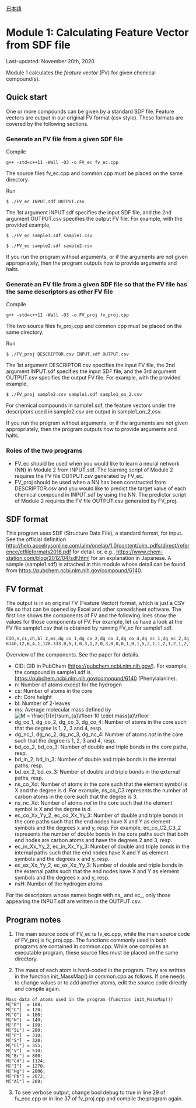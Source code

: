 [日本語](Readme_ja.md)

# Module 1: Calculating Feature Vector from SDF file

Last-updated: November 20th, 2020


Module 1 calculates the *feature vector* (FV) for given chemical compound(s).

## Quick start

One or more compounds can be given by a standard SDF file.
Feature vectors are output in our original FV format (csv style).
These formats are covered by the following sections.

### Generate an FV file from a given SDF file

Compile  
```
g++ -std=c++11 -Wall -O3 -o FV_ec fv_ec.cpp
```
The source files fv_ec.cpp and common.cpp must be placed on the same directory. 


Run  
```
$ ./FV_ec INPUT.sdf OUTPUT.csv
```
The 1st argument INPUT.sdf specifies the input SDF file, and
the 2nd argument OUTPUT.csv specifies the output FV file.
For example, with the provided example,
```
$ ./FV_ec sample1.sdf sample1.csv

$ ./FV_ec sample2.sdf sample2.csv
```
If you run the program without arguments,
or if the arguments are not given appropriately,
then the program outputs how to provide arguments and halts. 

### Generate an FV file from a given SDF file so that the FV file has the same descriptors as other FV file


Compile
```
g++ -std=c++11 -Wall -O3 -o FV_proj fv_proj.cpp
```
The two source files fv_proj.cpp and common.cpp must be placed on the same directory.

Run 
```
$ ./FV_proj DESCRIPTOR.csv INPUT.sdf OUTPUT.csv
```
The 1st argument DESCRIPTOR.csv specifies the input FV file,
the 2nd argument INPUT.sdf specifies the input SDF file, and
the 3rd argument OUTPUT.csv specifies the output FV file.
For example, with the provided example,
```
$ ./FV_proj sample2.csv sample1.sdf sample1_on_2.csv
```
For chemical compounds in sample1.sdf,
the feature vectors under the descriptors used in sample2.csv are output in sample1_on_2.csv. 

If you run the program without arguments,
or if the arguments are not given appropriately,
then the program outputs how to provide arguments and halts. 

### Roles of the two programs
+ FV_ec should be used when you would like to learn a neural network (NN) in Module 2 from INPUT.sdf. The learning script of Module 2 requires the FV file OUTPUT.csv generated by FV_ec.
+ FV_proj should be used when a NN has been constructed from DESCRIPTOR.csv and you would like to predict the target value of each chemical compound in INPUT.sdf by using the NN. The predictor script of Module 2 requires the FV file OUTPUT.csv generated by FV_proj. 


## SDF format

This program uses SDF (Structure Data File), a standard format, for input.
See the official definition http://help.accelrysonline.com/ulm/onelab/1.0/content/ulm_pdfs/direct/reference/ctfileformats2016.pdf for detail.
or, e.g., https://www.chem-station.com/blog/2012/04/sdf.html for an explanation in Japanese.
A sample (sample1.sdf) is attached in this module whose detail can be found from https://pubchem.ncbi.nlm.nih.gov/compound/6140.

## FV format

The output is in an original FV (Feature Vector) format, which is just a CSV file so that can
be opened by Excel and other spreadsheet software.
The first line shows the components of FV and the following lines show the values
for those components of FV.
For example, let us have a look at the FV file sample1.csv that is obtained by running FV_ec for sample1.sdf.
```
CID,n,cs,ch,bl_2,ms,dg_co_1,dg_co_2,dg_co_3,dg_co_4,dg_nc_1,dg_nc_2,dg_nc_3,dg_nc_4,bd_co_2,bd_co_3,bd_in_2,bd_in_3,bd_ex_2,bd_ex_3,ns_co_C3,ns_co_C2,ns_nc_O1,ns_nc_N1,ns_nc_C2,ns_nc_C3,ec_co_C2_C3_2,ec_co_C2_C2_1,ec_co_C2_C3_1,ec_co_C2_C2_2,ec_in_C2_C3_1,ec_in_C3_C2_1,ec_ex_C3_N1_1,ec_ex_C3_C3_1,ec_ex_C3_O1_1,ec_ex_C3_O1_2,nsH
6140,12,6,4,1,128.333,0,5,1,0,3,1,2,0,3,0,0,0,1,0,1,5,2,1,1,2,1,2,1,2,1,1,1,1,1,1,11
```

Overview of the components. See the paper for details. 
+ CID:  CID in PubChem (https://pubchem.ncbi.nlm.nih.gov/). For example, the compound in sample1.sdf is
https://pubchem.ncbi.nlm.nih.gov/compound/6140 (Phenylalanine).
+ n: Number of atoms except for the hydrogen
+ cs: Number of atoms in the core
+ ch: Core height
+ bl: Number of 2-leaves
+ ms: Average molecular mass defined by
![M = \frac{1}{n}\sum_{a}\lfloor 10 \cdot mass(a)\rfloor](https://render.githubusercontent.com/render/math?math=%5Cdisplaystyle+M+%3D+%5Cfrac%7B1%7D%7Bn%7D%5Csum_%7Ba%7D%5Clfloor+10+%5Ccdot+mass%28a%29%5Crfloor)
+ dg_co_1, dg_co_2, dg_co_3, dg_co_4: Number of atoms in the core such that the degree is 1, 2, 3 and 4, resp.
+ dg_nc_1, dg_nc_2, dg_nc_3, dg_nc_4: Number of atoms *not* in the core such that the degree is 1, 2, 3 and 4, resp.
+ bd_co_2, bd_co_3: Number of double and triple bonds in the core paths, resp.
+ bd_in_2, bd_in_3: Number of double and triple bonds in the internal paths, resp.
+ bd_ex_2, bd_ex_3: Number of double and triple bonds in the external paths, resp.
+ ns_co_Xd: Number of atoms in the core such that the element symbol is X and the degree is d. For example, ns_co_C3 represents the number of carbon atoms in the core such that the degree is 3. 
+ ns_nc_Xd: Number of atoms *not* in the core such that the element symbol is X and the degree is d.
+ ec_co_Xx_Yy_2, ec_co_Xx_Yy_3: Number of double and triple bonds in the core paths such that the end nodes have X and Y as element symbols and the degrees x and y, resp. For example, ec_co_C2_C3_2 represents the number of double bonds in the core paths such that both end nodes are carbon atoms and have the degrees 2 and 3, resp. 
+ ec_in_Xx_Yy_2, ec_in_Xx_Yy_3: Number of double and triple bonds in the internal paths such that the end nodes have X and Y as element symbols and the degrees x and y, resp.
+ ec_ex_Xx_Yy_2, ec_ex_Xx_Yy_3: Number of double and triple bonds in the external paths such that the end nodes have X and Y as element symbols and the degrees x and y, resp.
+ nsH: Number of the hydrogen atoms


For the descriptors whose names begin with ns_ and ec_,
only those appearing the INPUT.sdf are written in the OUTPUT.csv. 



## Program notes


1. The main source code of FV_ec is fv_ec.cpp,
while the main source code of FV_proj is fv_proj.cpp.
The functions commonly used in both programs are contained in common.cpp. 
While one compiles an executable program,
these source files must be placed on the same directory. 


2. The mass of each atom is hard-coded in the program.
They are written in the function init_MassMap() in common.cpp as follows.
If one needs to change values or to add another atoms,
edit the source code directly and compile again. 

```
Mass data of atoms used in the program (function init_MassMap())
M["B"]  = 108;
M["C"]  = 120;
M["O"]  = 160;
M["N"]  = 140;
M["F"]  = 190;
M["Si"] = 280;
M["P"]  = 310;
M["S"]  = 320;
M["Cl"] = 355;
M["V"]  = 510;
M["Br"] = 800;
M["Cd"] = 1124;
M["I"]  = 1270;
M["Hg"] = 2006;
M["Pb"] = 2072;
M["Al"] = 269;
```

3. To see verbose output,
change bool debug to true in line 29 of fv_ecc.cpp or
in line 37 of fv_proj.cpp and compile the program again. 
